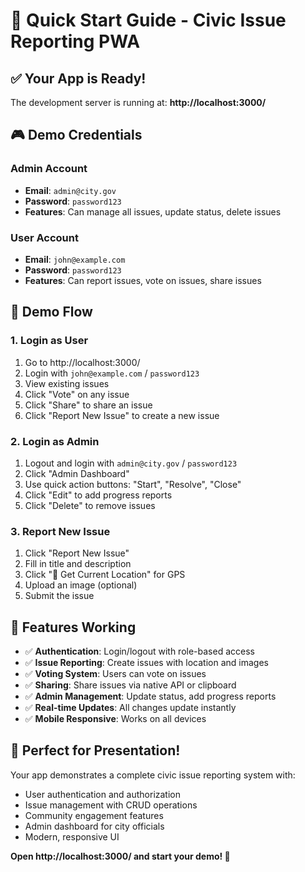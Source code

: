# 🚀 Quick Start Guide - Civic Issue Reporting PWA

## ✅ Your App is Ready!

The development server is running at: **http://localhost:3000/**

## 🎮 Demo Credentials

### Admin Account
- **Email**: `admin@city.gov`
- **Password**: `password123`
- **Features**: Can manage all issues, update status, delete issues

### User Account  
- **Email**: `john@example.com`
- **Password**: `password123`
- **Features**: Can report issues, vote on issues, share issues

## 🎯 Demo Flow

### 1. Login as User
1. Go to http://localhost:3000/
2. Login with `john@example.com` / `password123`
3. View existing issues
4. Click "Vote" on any issue
5. Click "Share" to share an issue
6. Click "Report New Issue" to create a new issue

### 2. Login as Admin
1. Logout and login with `admin@city.gov` / `password123`
2. Click "Admin Dashboard"
3. Use quick action buttons: "Start", "Resolve", "Close"
4. Click "Edit" to add progress reports
5. Click "Delete" to remove issues

### 3. Report New Issue
1. Click "Report New Issue"
2. Fill in title and description
3. Click "📍 Get Current Location" for GPS
4. Upload an image (optional)
5. Submit the issue

## 🎉 Features Working

- ✅ **Authentication**: Login/logout with role-based access
- ✅ **Issue Reporting**: Create issues with location and images
- ✅ **Voting System**: Users can vote on issues
- ✅ **Sharing**: Share issues via native API or clipboard
- ✅ **Admin Management**: Update status, add progress reports
- ✅ **Real-time Updates**: All changes update instantly
- ✅ **Mobile Responsive**: Works on all devices

## 🎯 Perfect for Presentation!

Your app demonstrates a complete civic issue reporting system with:
- User authentication and authorization
- Issue management with CRUD operations
- Community engagement features
- Admin dashboard for city officials
- Modern, responsive UI

**Open http://localhost:3000/ and start your demo! 🚀**

